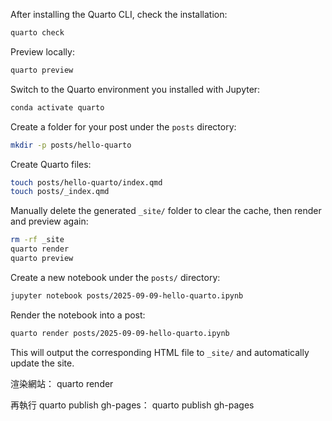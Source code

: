 After installing the Quarto CLI, check the installation:

```bash
quarto check
```

Preview locally:

```bash
quarto preview
```

Switch to the Quarto environment you installed with Jupyter:

```bash
conda activate quarto
```

Create a folder for your post under the `posts` directory:

```bash
mkdir -p posts/hello-quarto
```

Create Quarto files:

```bash
touch posts/hello-quarto/index.qmd
touch posts/_index.qmd
```

Manually delete the generated `_site/` folder to clear the cache, then render and preview again:

```bash
rm -rf _site
quarto render
quarto preview
```

Create a new notebook under the `posts/` directory:

```bash
jupyter notebook posts/2025-09-09-hello-quarto.ipynb
```

Render the notebook into a post:

```bash
quarto render posts/2025-09-09-hello-quarto.ipynb
```
This will output the corresponding HTML file to `_site/` and automatically update the site.

渲染網站：
quarto render

再執行 quarto publish gh-pages：
quarto publish gh-pages

